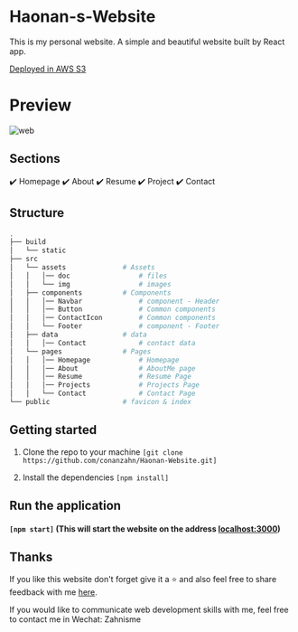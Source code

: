 # Haonan-s-Website
This is my personal website. A simple and beautiful website built by React app.
<!-- See: Haonan Website -->
[Deployed in AWS S3](http://haonan.zhang.website.s3-website.us-east-2.amazonaws.com/)

# Preview
![web](https://user-images.githubusercontent.com/54277153/130323600-52cf3b3d-d524-4e2b-8869-bed113dc5ab2.jpg)

## Sections
✔️ Homepage 
✔️ About 
✔️ Resume 
✔️ Project 
✔️ Contact 

## Structure

```bash
.
├── build
│   └── static              
├── src
│   └── assets              # Assets
│   │   │── doc             	# files
│   │   └── img         		# images 
│   ├── components          # Components
│   │   │── Navbar          	# component - Header
│   │   │── Button          	# Common components
│   │   │── ContactIcon     	# Common components
│   │   └── Footer          	# component - Footer
│   ├── data          		# data
│   │   │── Contact         	# contact data
│   └── pages               # Pages
│   │   │── Homepage     		# Homepage
│   │   │── About          		# AboutMe page
│   │   │── Resume     			# Resume Page
│   │   │── Projects       		# Projects Page
│   │   └── Contact        		# Contact Page
└── public                  # favicon & index
```




## Getting started
1. Clone the repo to your machine ```[git clone https://github.com/conanzahn/Haonan-Website.git]```

2. Install the dependencies ```[npm install]```

## Run the application
#### ```[npm start]``` (This will start the website on the address [localhost:3000](http://localhost:3000))


## Thanks
If you like this website don't forget give it a ⭐ and also feel free to share feedback with me [here](mailto:conanzahn@gmail.com).

If you would like to communicate web development skills with me, feel free to contact me in Wechat: Zahnisme
